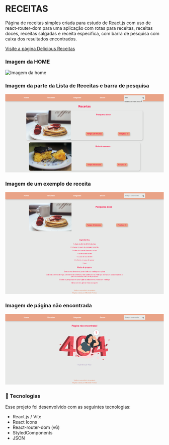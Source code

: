 # RECEITAS

Página de receitas simples criada para estudo de React.js com uso de react-router-dom para uma aplicação com rotas para receitas, receitas doces, receitas salgadas e receita específica, com barra de pesquisa com caixa dos resultados encontrados.<br/>

[Visite a página Delicious Receitas](https://delicius-recipes-app.netlify.app/)

### Imagem da HOME
<img alt="Imagem da home" src="./public/index.png">


### Imagem da parte da Lista de Receitas e barra de pesquisa
<img alt="Imagem de receitas" src="./public/recipes.png">


### Imagem de um exemplo de receita
<img alt="Imagem da receita panqueca doce" src="./public/recipe-page.png">


### Imagem de página não encontrada
<img alt="Imagem página não encontrada" src="./public/not-found.png">


### 🚀 Tecnologias
Esse projeto foi desenvolvido com as seguintes tecnologias:

- React.js / Vite
- React Icons
- React-router-dom (v6)
- StyledComponents
- JSON
